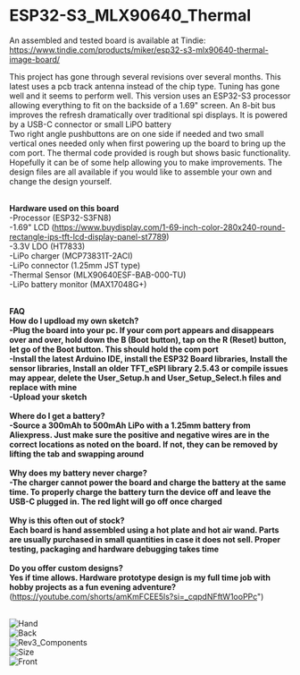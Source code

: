 # ESP32-S3_MLX90640_Thermal

An assembled and tested board is available at Tindie: https://www.tindie.com/products/miker/esp32-s3-mlx90640-thermal-image-board/<br/>

This project has gone through several revisions over several months. This latest uses a pcb track antenna instead of the chip type. Tuning has gone well and it seems to perform well. This version uses an ESP32-S3 processor allowing everything to fit on the backside of a 1.69" screen. An 8-bit bus improves the refresh dramatically over traditional spi displays. It is powered by a USB-C connector or small LiPO battery<br/>
Two right angle pushbuttons are on one side if needed and two small vertical ones needed only when first powering up the board to bring up the com port. The thermal code provided is rough but shows basic functionality. Hopefully it can be of some help allowing you to make improvements. The design files are all available if you would like to assemble your own and change the design yourself. <br/>
<br/>

**Hardware used on this board <br/>**
-Processor (ESP32-S3FN8)<br/>
-1.69" LCD (https://www.buydisplay.com/1-69-inch-color-280x240-round-rectangle-ips-tft-lcd-display-panel-st7789)<br/>
-3.3V LDO (HT7833)<br/>
-LiPo charger (MCP73831T-2ACI)<br/>
-LiPo connector (1.25mm JST type)<br/>
-Thermal Sensor (MLX90640ESF-BAB-000-TU)<br/>
-LiPo battery monitor (MAX17048G+)<br/>
<br/>

**FAQ** <br/> 
**How do I updload my own sketch?<br/>** 
**-Plug the board into your pc. If your com port appears and disappears over and over, hold down the B (Boot button), tap on the R (Reset) button, let go of the Boot button. This should hold the com port<br/>**
**-Install the latest Arduino IDE, install the ESP32 Board libraries, Install the sensor libraries, Install an older TFT_eSPI library 2.5.43 or compile issues may appear, delete the User_Setup.h and User_Setup_Select.h files and replace with mine<br/>**
**-Upload your sketch<br/>**
<br/>
**Where do I get a battery?<br/>**
**-Source a 300mAh to 500mAh LiPo with a 1.25mm battery from Aliexpress. Just make sure the positive and negative wires are in the correct locations as noted on the board. If not, they can be removed by lifting the tab and swapping around<br/>**
<br/>
**Why does my battery never charge?<br/>**
**-The charger cannot power the board and charge the battery at the same time. To properly charge the battery turn the device off and leave the USB-C plugged in. The red light will go off once charged<br/>**
<br/>
**Why is this often out of stock?<br/>**
**Each board is hand assembled using a hot plate and hot air wand. Parts are usually purchased in small quantities in case it does not sell. Proper testing, packaging and hardware debugging takes time<br/>**
<br/>
**Do you offer custom designs?<br/>**
**Yes if time allows. Hardware prototype design is my full time job with hobby projects as a fun evening adventure?<br/>**
(https://youtube.com/shorts/amKmFCEE5ls?si=_cqpdNFftW1ooPPc") <br/>
<br/>

![Hand](https://github.com/mike-rankin/ESP32-S3_MLX90640_Thermal/assets/4991664/ba3d8526-d287-444c-90c5-280552fa3a73) <br/>
![Back](https://github.com/mike-rankin/ESP32-S3_MLX90640_Thermal/assets/4991664/140335cc-d5b3-4149-8417-632e4b00c66d) <br/>
![Rev3_Components](https://github.com/mike-rankin/ESP32-S3_MLX90640_Thermal/assets/4991664/7aa49093-eb51-410e-9361-4884b0d71cc6) <br/>
![Size](https://github.com/mike-rankin/ESP32-S3_MLX90640_Thermal/assets/4991664/a2fc3894-5fc3-46e2-a023-1946b68b1cbc) <br/>
![Front](https://github.com/mike-rankin/ESP32-S3_MLX90640_Thermal/assets/4991664/3b73e65f-1645-44f8-9601-684ffbde1dd9)

